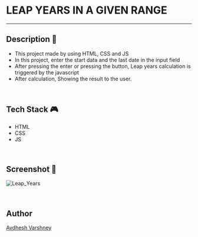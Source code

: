 # **LEAP YEARS IN A GIVEN RANGE**
---


## **Description 📃** 
- This project made by using HTML, CSS and JS
- In this project, enter the start data and the last date in the input field
- After pressing the enter or pressing the button, Leap years calculation is triggered by the javascript
- After calculation, Showing the result to the user.

<br>


## **Tech Stack 🎮**
- HTML
- CSS
- JS

<br>


## **Screenshot 📸**

![Leap_Years](https://github.com/TusharKesarwani/Front-End-Projects/assets/114330097/8e5cf34c-c1ad-4998-bbcd-4f5780b7d901)

<br>


## **Author**

[Avdhesh Varshney](https://github.com/Avdhesh-Varshney)


